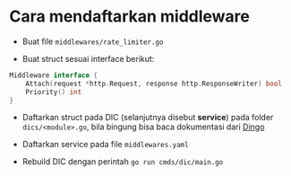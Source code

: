 # Cara mendaftarkan middleware

- Buat file `middlewares/rate_limiter.go`

- Buat struct sesuai interface berikut:

```go
Middleware interface {
    Attach(request *http.Request, response http.ResponseWriter) bool
    Priority() int
}
```

- Daftarkan struct pada DIC (selanjutnya disebut **service**) pada folder `dics/<module>.go`, bila bingung bisa baca dokumentasi dari [Dingo](https://github.com/sarulabs/dingo)

- Daftarkan service pada file `middlewares.yaml` 

- Rebuild DIC dengan perintah `go run cmds/dic/main.go`
